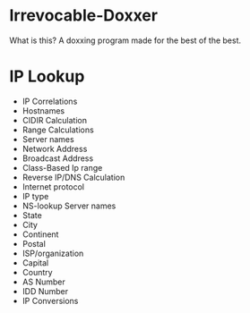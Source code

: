 # Irrevocable-Doxxer
What is this? A doxxing program made for the best of the best. 
# IP Lookup
* IP Correlations
* Hostnames
* CIDIR Calculation
* Range Calculations
* Server names
* Network Address
* Broadcast Address
* Class-Based Ip range
* Reverse IP/DNS Calculation
* Internet protocol
* IP type
* NS-lookup Server names
* State
* City
* Continent
* Postal
* ISP/organization
* Capital
* Country
* AS Number
* IDD Number
* IP Conversions
